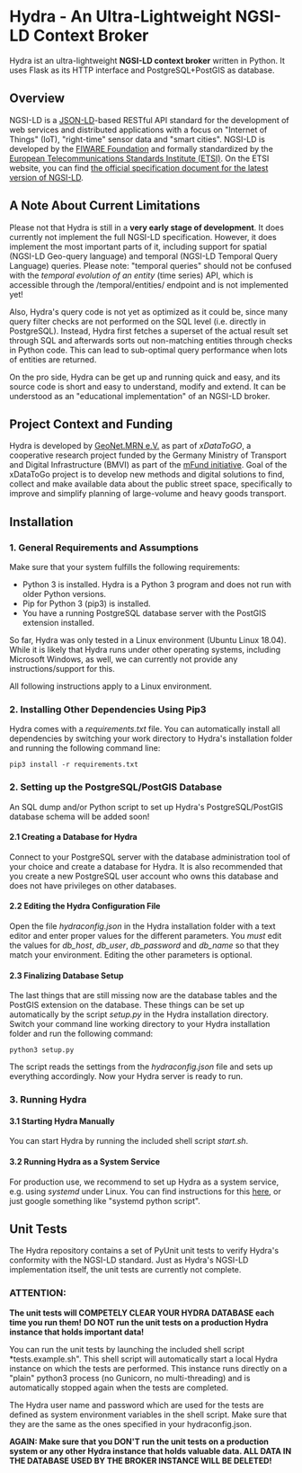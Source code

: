# Hydra - An Ultra-Lightweight NGSI-LD Context Broker

Hydra ist an ultra-lightweight **NGSI-LD context broker** written in Python. It uses Flask as its HTTP interface and PostgreSQL+PostGIS as database.

## Overview

NGSI-LD is a [JSON-LD](https://json-ld.org/)-based RESTful API standard for the development of web services and distributed applications with a focus on "Internet of Things" (IoT), "right-time" sensor data and "smart cities". NGSI-LD is developed by the [FIWARE Foundation](https://www.fiware.org) and formally standardized by the [European Telecommunications Standards Institute (ETSI)](https://www.etsi.org/). On the ETSI website, you can find [the official specification document for the latest version of NGSI-LD](https://www.etsi.org/deliver/etsi_gs/CIM/001_099/009/01.01.01_60/gs_CIM009v010101p.pdf).

## A Note About Current Limitations
Please not that Hydra is still in a **very early stage of development**. It does currently not implement the full NGSI-LD specification. However, it does implement the most important parts of it, including support for spatial (NGSI-LD Geo-query language) and temporal (NGSI-LD Temporal Query Language) queries. Please note: "temporal queries" should not be confused with the *temporal evolution of an entity* (time series) API, which is accessible through the /temporal/entities/ endpoint and is not implemented yet!

Also, Hydra's query code is not yet as optimized as it could be, since many query filter checks are not performed on the SQL level (i.e. directly in PostgreSQL). Instead, Hydra first fetches a superset of the actual result set through SQL and afterwards sorts out non-matching entities through checks in Python code. This can lead to sub-optimal query performance when lots of entities are returned.

On the pro side, Hydra can be get up and running quick and easy, and its source code is short and easy to understand, modify and extend. It can be understood as an "educational implementation" of an NGSI-LD broker.

## Project Context and Funding

Hydra is developed by [GeoNet.MRN e.V.](http://www.geonet-mrn.de) as part of *xDataToGO*, a cooperative research project funded by the Germany Ministry of Transport and Digital Infrastructure (BMVI) as part of the [mFund initiative](https://www.bmvi.de/EN/Topics/Digital-Matters/mFund/mFund.html). Goal of the xDataToGo project is to develop new methods and digital solutions to find, collect and make available data about the public street space, specifically to improve and simplify planning of large-volume and heavy goods transport.

## Installation

### 1. General Requirements and Assumptions

Make sure that your system fulfills the following requirements:

- Python 3 is installed. Hydra is a Python 3 program and does not run with older Python versions.
- Pip for Python 3 (pip3) is installed.
- You have a running PostgreSQL database server with the PostGIS extension installed.

So far, Hydra was only tested in a Linux environment (Ubuntu Linux 18.04). While it is likely that Hydra runs under other operating systems, including Microsoft Windows, as well, we can currently not provide any instructions/support for this. 

All following instructions apply to a Linux environment.

### 2. Installing Other Dependencies Using Pip3

Hydra comes with a *requirements.txt* file. You can automatically install all dependencies by switching your work directory to Hydra's installation folder and running the following command line:

```
pip3 install -r requirements.txt
```

### 2. Setting up the PostgreSQL/PostGIS Database
An SQL dump and/or Python script to set up Hydra's PostgreSQL/PostGIS database schema will be added soon!

#### 2.1 Creating a Database for Hydra
Connect to your PostgreSQL server with the database administration tool of your choice and create a database for Hydra. It is also recommended that you create a new PostgreSQL user account who owns this database and does not have privileges on other databases.

#### 2.2 Editing the Hydra Configuration File
Open the file *hydraconfig.json* in the Hydra installation folder with a text editor and enter proper values for the different parameters. You *must* edit the values for *db_host*, *db_user*, *db_password* and *db_name* so that they match your environment. Editing the other parameters is optional.

#### 2.3 Finalizing Database Setup
The last things that are still missing now are the database tables and the PostGIS extension on the database. These things can be set up automatically by the script *setup.py* in the Hydra installation directory. Switch your command line working 
directory to your Hydra installation folder and run the following command:

```
python3 setup.py
```
The script reads the settings from the *hydraconfig.json* file and sets up everything accordingly. Now your Hydra server is ready to run.


### 3. Running Hydra

#### 3.1 Starting Hydra Manually
You can start Hydra by running the included shell script *start.sh*.

#### 3.2 Running Hydra as a System Service

For production use, we recommend to set up Hydra as a system service, e.g. using *systemd* under Linux. You can find instructions for this [here](https://www.raspberrypi-spy.co.uk/2015/10/how-to-autorun-a-python-script-on-boot-using-systemd/), or just google something like "systemd python script".

## Unit Tests

The Hydra repository contains a set of PyUnit unit tests to verify Hydra's conformity with the NGSI-LD standard. Just as Hydra's NGSI-LD implementation itself, the unit tests are currently not complete.

### ATTENTION:

**The unit tests will COMPETELY CLEAR YOUR HYDRA DATABASE each time you run them!**
**DO NOT run the unit tests on a production Hydra instance that holds important data!**

You can run the unit tests by launching the included shell script *tests.example.sh". This shell script will automatically start a local Hydra instance on which the tests are performed. This instance runs directly on a "plain" python3 process (no Gunicorn, no multi-threading) and is automatically stopped again when the tests are completed. 

The Hydra user name and password which are used for the tests are defined as system environment variables in the shell script. Make sure that they are the same as the ones specified in your hydraconfig.json.

**AGAIN: Make sure that you DON'T run the unit tests on a production system or any other Hydra instance that holds valuable data. ALL DATA IN THE DATABASE USED BY THE BROKER INSTANCE WILL BE DELETED!**